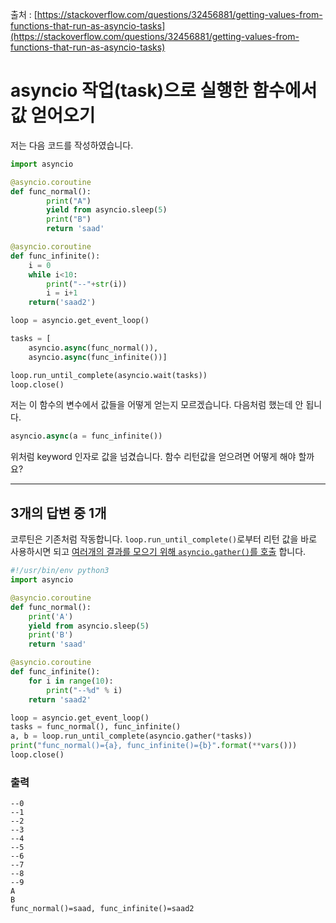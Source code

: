 출처 : [https://stackoverflow.com/questions/32456881/getting-values-from-functions-that-run-as-asyncio-tasks](https://stackoverflow.com/questions/32456881/getting-values-from-functions-that-run-as-asyncio-tasks)

# asyncio 작업(task)으로 실행한 함수에서 값 얻어오기

저는 다음 코드를 작성하였습니다.

```python
import asyncio

@asyncio.coroutine
def func_normal():
        print("A")
        yield from asyncio.sleep(5)
        print("B")
        return 'saad'

@asyncio.coroutine
def func_infinite():
    i = 0
    while i<10:
        print("--"+str(i))
        i = i+1
    return('saad2')

loop = asyncio.get_event_loop()

tasks = [
    asyncio.async(func_normal()),
    asyncio.async(func_infinite())]

loop.run_until_complete(asyncio.wait(tasks))
loop.close()
```

저는 이 함수의 변수에서 값들을 어떻게 얻는지 모르겠습니다. 다음처럼 했는데 안 됩니다.

```python
asyncio.async(a = func_infinite())
```

위처럼 keyword 인자로 값을 넘겼습니다. 함수 리턴값을 얻으려면 어떻게 해야 할까요?

---

## 3개의 답변 중 1개

코루틴은 기존처럼 작동합니다. `loop.run_until_complete()`로부터 리턴 값을 바로 사용하시면 되고 [여러개의 결과를 모으기 위해 `asyncio.gather()`를 호출](https://docs.python.org/ko/3/library/asyncio-task.html#asyncio.gather) 합니다.

```python
#!/usr/bin/env python3
import asyncio

@asyncio.coroutine
def func_normal():
    print('A')
    yield from asyncio.sleep(5)
    print('B')
    return 'saad'

@asyncio.coroutine
def func_infinite():
    for i in range(10):
        print("--%d" % i)
    return 'saad2'

loop = asyncio.get_event_loop()
tasks = func_normal(), func_infinite()
a, b = loop.run_until_complete(asyncio.gather(*tasks))
print("func_normal()={a}, func_infinite()={b}".format(**vars()))
loop.close()
```

### 출력

```
--0
--1
--2
--3
--4
--5
--6
--7
--8
--9
A
B
func_normal()=saad, func_infinite()=saad2
```
